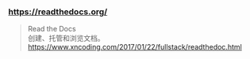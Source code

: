 
### https://readthedocs.org/  
> Read the Docs  
> 创建、托管和浏览文档。  
> https://www.xncoding.com/2017/01/22/fullstack/readthedoc.html
